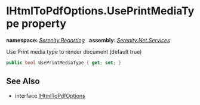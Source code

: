 # IHtmlToPdfOptions.UsePrintMediaType property
**namespace:** *[Serenity.Reporting](../../README.md#serenity.reporting-namespace)*   **assembly**: *[Serenity.Net.Services](../../README.md)*

Use Print media type to render document (default true)

```csharp
public bool UsePrintMediaType { get; set; }
```

## See Also

* interface [IHtmlToPdfOptions](../IHtmlToPdfOptions.md)